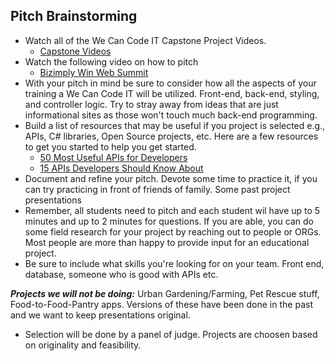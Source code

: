 ## Pitch Brainstorming
- Watch all of the We Can Code IT Capstone Project Videos. 
  + [Capstone Videos](https://www.youtube.com/playlist?list=PL0heF6uzr00jmvwbdv74VXzp92xQ-XMeX)
- Watch the following video on how to pitch 
  + [Bizimply Win Web Summit](https://www.bizimply.com/resources/Bizimply-Win-Web-Summit-2015/)
- With your pitch in mind be sure to consider how all the aspects of your training a We Can Code IT will be utilized. Front-end, back-end, styling, and controller logic. Try to stray away from ideas that are just informational sites as those won't touch much back-end programming.
- Build a list of resources that may be useful if you project is selected e.g., APIs, C# libraries, Open Source projects, etc. Here are a few resources to get you started to help you get started. 
  + [50 Most Useful APIs for Developers](https://www.computersciencezone.org/50-most-useful-apis-for-developers/)
  + [15 APIs Developers Should Know About](http://www.creativebloq.com/web-design/apis-developers-need-know-121518469)
- Document and refine your pitch. Devote some time to practice it, if you can try practicing in front of friends of family. Some past project presentations 
- Remember, all students need to pitch and each student wil have up to 5 minutes and up to 2 minutes for questions. 
 If you are able, you can do some field research for your project by reaching out to people or ORGs. Most people are more than happy to provide input for an educational project.
- Be sure to include what skills you're looking for on your team. Front end, database, someone who is good with APIs etc. 

_**Projects we will not be doing:**_ Urban Gardening/Farming, Pet Rescue stuff, Food-to-Food-Pantry apps. Versions of these have been done in the past and we want to keep presentations original. 

- Selection will be done by a panel of judge. Projects are choosen based on originality and feasibility. 


